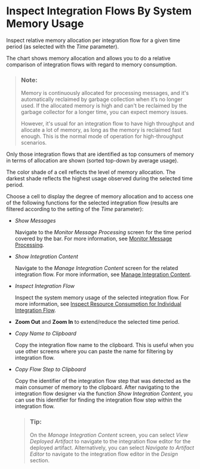 <!-- loio2a2e1f2e6ebe4264a4debddb92d890b2 -->

# Inspect Integration Flows By System Memory Usage

Inspect relative memory allocation per integration flow for a given time period \(as selected with the *Time* parameter\).

The chart shows memory allocation and allows you to do a relative comparison of integration flows with regard to memory consumption.

> ### Note:  
> Memory is continuously allocated for processing messages, and it's automatically reclaimed by garbage collection when it’s no longer used. If the allocated memory is high and can't be reclaimed by the garbage collector for a longer time, you can expect memory issues.
> 
> However, it's usual for an integration flow to have high throughput and allocate a lot of memory, as long as the memory is reclaimed fast enough. This is the normal mode of operation for high-throughput scenarios.

Only those integration flows that are identified as top consumers of memory in terms of allocation are shown \(sorted top-down by average usage\).

The color shade of a cell reflects the level of memory allocation. The darkest shade reflects the highest usage observed during the selected time period.

Choose a cell to display the degree of memory allocation and to access one of the following functions for the selected integration flow \(results are filtered according to the setting of the *Time* parameter\):

-   *Show Messages*

    Navigate to the *Monitor Message Processing* screen for the time period covered by the bar. For more information, see [Monitor Message Processing](monitor-message-processing-314df3f.md).

-   *Show Integration Content*

    Navigate to the *Manage Integration Content* screen for the related integration flow. For more information, see [Manage Integration Content](manage-integration-content-09a7223.md).

-   *Inspect Integration Flow*

    Inspect the system memory usage of the selected integration flow. For more information, see [Inspect Resource Consumption for Individual Integration Flow](inspect-resource-consumption-for-individual-integration-flow-3380bd6.md).

-   **Zoom Out** and **Zoom In** to extend/reduce the selected time period.

-   *Copy Name to Clipboard* 

    Copy the integration flow name to the clipboard. This is useful when you use other screens where you can paste the name for filtering by integration flow.

-   *Copy Flow Step to Clipboard*

    Copy the identifier of the integration flow step that was detected as the main consumer of memory to the clipboard. After navigating to the integration flow designer via the function *Show Integration Content*, you can use this identifier for finding the integration flow step within the integration flow.

    > ### Tip:  
    > On the *Manage Integration Content* screen, you can select *View Deployed Artifact* to navigate to the integration flow editor for the deployed artifact. Alternatively, you can select *Navigate to Artifact Editor* to navigate to the integration flow editor in the *Design* section.


